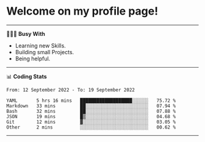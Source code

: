 # Welcome on my profile page!
<!-- print(("dralla"[::-1]+"s").capitalize()) -->

---
👨🏻‍💻 **Busy With**
* Learning new Skills.
* Building small Projects.
* Being helpful.

---
📊 **Coding Stats**
<!--START_SECTION:waka-->

```text
From: 12 September 2022 - To: 19 September 2022

YAML       5 hrs 16 mins   ███████████████████░░░░░░   75.72 %
Markdown   33 mins         ██░░░░░░░░░░░░░░░░░░░░░░░   07.94 %
Bash       32 mins         ██░░░░░░░░░░░░░░░░░░░░░░░   07.88 %
JSON       19 mins         █▒░░░░░░░░░░░░░░░░░░░░░░░   04.68 %
Git        12 mins         ▓░░░░░░░░░░░░░░░░░░░░░░░░   03.05 %
Other      2 mins          ░░░░░░░░░░░░░░░░░░░░░░░░░   00.62 %
```

<!--END_SECTION:waka-->
---
